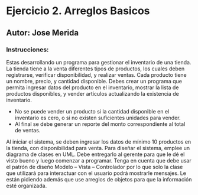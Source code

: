 # Ejercicio 2. Arreglos Basicos
## Autor: Jose Merida
### Instrucciones: 
Estas desarrollando un programa para gestionar el inventario de una tienda. La tienda tiene a la
venta diferentes tipos de productos, los cuales deben registrarse, verificar disponibilidad, y realizar
ventas. Cada producto tiene un nombre, precio, y cantidad disponible.
Debes crear un programa que permita ingresar datos del producto en el inventario, mostrar la lista
de productos disponibles, y vender artículos actualizando la existencia de inventario.
- No se puede vender un producto si la cantidad disponible en el inventario es cero, o si no
existen suficientes unidades para vender.
- Al final se debe generar un reporte del monto correspondiente al total de ventas.
  
Al iniciar el sistema, se deben ingresar los datos de mínimo 10 productos en la tienda, con
disponibilidad para venta.
Para diseñar el sistema, emplee un diagrama de clases en UML. Debe entregarlo al gerente para
que le dé el visto bueno y luego comenzar a programar. Tenga en cuenta que debe usar el patrón
de diseño Modelo – Vista – Controlador por lo que solo la clase que utilizará para interactuar con el
usuario podrá mostrarle mensajes. Le están pidiendo además que use arreglos de objetos para que
la información esté organizada.
